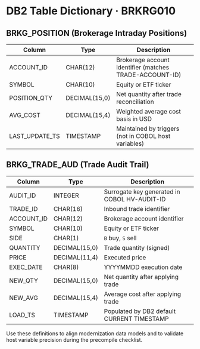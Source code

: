 # DB2 Table Dictionary · BRKRG010

## BRKG_POSITION (Brokerage Intraday Positions)

| Column | Type | Description |
| --- | --- | --- |
| ACCOUNT_ID | CHAR(12) | Brokerage account identifier (matches TRADE-ACCOUNT-ID) |
| SYMBOL | CHAR(10) | Equity or ETF ticker |
| POSITION_QTY | DECIMAL(15,0) | Net quantity after trade reconciliation |
| AVG_COST | DECIMAL(15,4) | Weighted average cost basis in USD |
| LAST_UPDATE_TS | TIMESTAMP | Maintained by triggers (not in COBOL host variables) |

## BRKG_TRADE_AUD (Trade Audit Trail)

| Column | Type | Description |
| --- | --- | --- |
| AUDIT_ID | INTEGER | Surrogate key generated in COBOL HV-AUDIT-ID |
| TRADE_ID | CHAR(16) | Inbound trade identifier |
| ACCOUNT_ID | CHAR(12) | Brokerage account identifier |
| SYMBOL | CHAR(10) | Equity or ETF ticker |
| SIDE | CHAR(1) | `B` buy, `S` sell |
| QUANTITY | DECIMAL(15,0) | Trade quantity (signed) |
| PRICE | DECIMAL(11,4) | Executed price |
| EXEC_DATE | CHAR(8) | YYYYMMDD execution date |
| NEW_QTY | DECIMAL(15,0) | Net quantity after applying trade |
| NEW_AVG | DECIMAL(15,4) | Average cost after applying trade |
| LOAD_TS | TIMESTAMP | Populated by DB2 default CURRENT TIMESTAMP |

Use these definitions to align modernization data models and to validate host variable precision during the precompile checklist.
